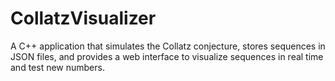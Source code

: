 # CollatzVisualizer
A C++ application that simulates the Collatz conjecture, stores sequences in JSON files, and provides a web interface to visualize sequences in real time and test new numbers.
